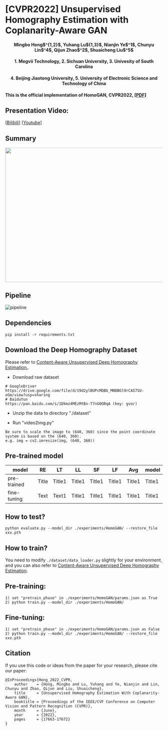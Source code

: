 # [CVPR2022] Unsupervised Homography Estimation with Coplanarity-Aware GAN 

<h4 align="center">Mingbo Hong$^{1,2}$, Yuhang Lu${1,3}$, Nianjin Ye$^1$, Chunyu Lin$^4$, Qijun Zhao$^2$, Shuaicheng Liu$^5$</center>
<h4 align="center">1. Megvii Technology, 2. Sichuan University, 3. Univesity of South Carolina</center>
<h4 align="center">4. Beijing Jiaotong University, 5. University of Electronic Science and Technology of China</center>


#### This is the official implementation of HomoGAN, CVPR2022, [[PDF](https://openaccess.thecvf.com/content/CVPR2022/html/Hong_Unsupervised_Homography_Estimation_With_Coplanarity-Aware_GAN_CVPR_2022_paper.html)]

## Presentation Video:
[[Bilibili](https://www.bilibili.com/video/BV1Wv4y137Ko?spm_id_from=333.999.0.0&vd_source=0a9f26f2f6a274787d7c263fe3ce7f3d)] [[Youtube](https://www.youtube.com/watch?v=uNFA-yOSz7M)]

## Summary
<p align="center">
<img src=https://github.com/megvii-research/HomoGAN/blob/main/images/slide.png width="780px" height=430px">
</p>

## Pipeline
![pipeline](https://user-images.githubusercontent.com/1344482/180948412-04138e09-b1da-4bf4-bc7c-c96432dff70a.JPG)



## Dependencies
```
pip install -r requirements.txt
```

## Download the Deep Homography Dataset

Please refer to [Content-Aware Unsupervised Deep Homography Estimation.](https://github.com/JirongZhang/DeepHomography).

- Download raw dataset
```
# GoogleDriver
https://drive.google.com/file/d/19d2ylBUPcMQBb_MNBBGl9rCAS7SU-oGm/view?usp=sharing
# BaiduYun
https://pan.baidu.com/s/1Dkmz4MEzMtBx-T7nG0ORqA (key: gvor)
```
- Unzip the data to directory "./dataset"

- Run "video2img.py"
```
Be sure to scale the image to (640, 360) since the point coordinate system is based on the (640, 360).
e.g. img = cv2.imresize(img, (640, 360))
```
## Pre-trained model
| model    | RE | LT |LL |SF |LF |Avg |model |
| --------- | ----------- | ------------ |------------ |------------ |------------ |------------ |------------ |
| pre-trained    | Title       | Title1       |Title1       |Title1       |Title1       |Title1       |Title1       |
| fine-tuning | Text        | Text1        |Title1       |Title1       |Title1       |Title1       |Title1       |
## How to test?
```
python evaluate.py --model_dir ./experiments/HomoGAN/ --restore_file xxx.pth
```
## How to train?
You need to modify ```./dataset/data_loader.py``` slightly for your environment, and you can also refer to [Content-Aware Unsupervised Deep Homography Estimation](https://github.com/JirongZhang/DeepHomography).

## Pre-training:
```
1) set "pretrain_phase" in ./experiments/HomoGAN/params.json as True
2) python train.py --model_dir ./experiments/HomoGAN/
```
## Fine-tuning:
```
1) set "pretrain_phase" in ./experiments/HomoGAN/params.json as False
2) python train.py --model_dir ./experiments/HomoGAN/ --restore_file xxx.pth
```

## Citation
If you use this code or ideas from the paper for your research, please cite our paper:
```
@InProceedings{Hong_2022_CVPR,
    author    = {Hong, Mingbo and Lu, Yuhang and Ye, Nianjin and Lin, Chunyu and Zhao, Qijun and Liu, Shuaicheng},
    title     = {Unsupervised Homography Estimation With Coplanarity-Aware GAN},
    booktitle = {Proceedings of the IEEE/CVF Conference on Computer Vision and Pattern Recognition (CVPR)},
    month     = {June},
    year      = {2022},
    pages     = {17663-17672}
}
```
